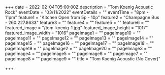 +++
date = 2022-02-04T05:00:00Z
description = "Tom Koenig Acoustic Rock"
eventDate = "03/11/2022"
eventDetails = ""
eventTime = "8pm - 11pm"
feature1 = "Kitchen Open from 5p - 10p"
feature2 = "Champagne Bus - 260.227.8633"
feature3 = ""
feature4 = ""
feature5 = ""
feature6 = ""
featured_image = "/tom-koenig-1.jpg"
featured_image_height = "1017"
featured_image_width = "1016"
pageImage1 = ""
pageImage10 = ""
pageImage11 = ""
pageImage12 = ""
pageImage13 = ""
pageImage14 = ""
pageImage15 = ""
pageImage16 = ""
pageImage17 = ""
pageImage18 = ""
pageImage19 = ""
pageImage2 = ""
pageImage20 = ""
pageImage3 = ""
pageImage4 = ""
pageImage5 = ""
pageImage6 = ""
pageImage7 = ""
pageImage8 = ""
pageImage9 = ""
title = "Tom Koenig Acoustic (No Cover)"

+++
